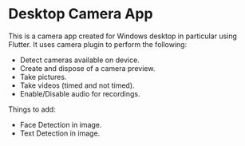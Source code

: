 # Desktop Camera App

This is a camera app created for Windows desktop in particular using Flutter.
It uses camera plugin to perform the following:
<ul>
  <li>Detect cameras available on device.</li>
  <li>Create and dispose of a camera preview.</li>
  <li>Take pictures.</li>
  <li>Take videos (timed and not timed).</li>
  <li>Enable/Disable audio for recordings.</li>
</ul>

Things to add:
<ul>
  <li>Face Detection in image.</li>
  <li>Text Detection in image.</li>
</ul>
